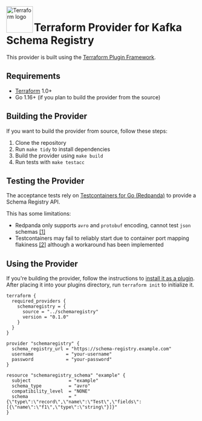<a href="https://terraform.io">
    <img src="https://www.svgrepo.com/show/448253/terraform.svg" alt="Terraform logo" title="Terraform" align="left" height="70" />
</a>

# Terraform Provider for Kafka Schema Registry

This provider is built using the [Terraform Plugin Framework](https://github.com/hashicorp/terraform-plugin-framework).

## Requirements

- [Terraform](https://www.terraform.io/downloads.html) 1.0+
- Go 1.16+ (if you plan to build the provider from the source)

## Building the Provider

If you want to build the provider from source, follow these steps:

1. Clone the repository
2. Run `make tidy` to install dependencies
3. Build the provider using `make build`
4. Run tests with `make testacc`

## Testing the Provider

The acceptance tests rely on [Testcontainers for Go (Redpanda)](https://golang.testcontainers.org/modules/redpanda/) to provide a Schema Registry API.

This has some limitations:

- Redpanda only supports `avro` and `protobuf` encoding, cannot test `json` schemas [[1]](https://github.com/redpanda-data/redpanda/issues/6220)
- Testcontainers may fail to reliably start due to container port mapping flakiness [[2]](https://github.com/testcontainers/testcontainers-go/issues/2543) although a workaround has been implemented

## Using the Provider

If you're building the provider, follow the instructions to [install it as a plugin](https://developer.hashicorp.com/terraform/cli/plugins#managing-plugin-installation). After placing it into your plugins directory, run `terraform init` to initialize it.

```hcl
terraform {
  required_providers {
    schemaregistry = {
      source = "../schemaregistry"
      version = "0.1.0"
    }
  }
}

provider "schemaregistry" {
  schema_registry_url = "https://schema-registry.example.com"
  username            = "your-username"
  password            = "your-password"
}

resource "schemaregistry_schema" "example" {
  subject              = "example"
  schema_type          = "avro"
  compatibility_level  = "NONE"
  schema               = "{\"type\":\"record\",\"name\":\"Test\",\"fields\":[{\"name\":\"f1\",\"type\":\"string\"}]}"
}
```
